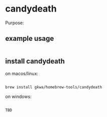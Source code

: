 # candydeath

Purpose:


## example usage

```bash


```

## install candydeath


on macos/linux:
```bash

brew install gkwa/homebrew-tools/candydeath

```


on windows:

```powershell

TBD

```
